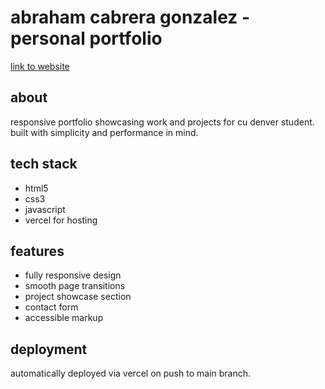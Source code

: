 # abraham cabrera gonzalez - personal portfolio

[link to website](abrahamcg-personal-port.vercel.app)

## about
responsive portfolio showcasing work and projects for cu denver student. built with simplicity and performance in mind.

## tech stack
- html5
- css3
- javascript
- vercel for hosting

## features
- fully responsive design
- smooth page transitions
- project showcase section
- contact form
- accessible markup

## deployment
automatically deployed via vercel on push to main branch.
